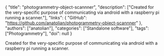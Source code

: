 {
  "title": "photogrammetry-object-scannner",
  "description": ["Created for the very-specific purpose of communicating via android with a raspberry pi running a scanner."],
  "links": {
    "GitHub": "https://github.com/anatolian/photogrammetry-object-scannner"
  },
  "authors": ["anatolian"],
  "categories": ["Standalone software"],
  "tags": ["Photogrammetry"],
  "doi": null
}

<!-- Generated by csv2md.R – do not edit by hand -->

Created for the very-specific purpose of communicating via android with a raspberry pi running a scanner.